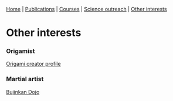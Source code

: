 [Home](https://miferg.github.io)
  | [Publications](https://miferg.github.io/publications)
  | [Courses](https://miferg.github.io/courses)
  | [Science outreach](https://miferg.github.io/outreach)
  | [Other interests](https://miferg.github.io/other)

# Other interests

### Origamist 

[Origami creator profile](https://cfcorigami.com/user/996)

### Martial artist

[Bujinkan Dojo](https://www.facebook.com/BujinkanHihebi)

